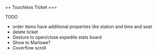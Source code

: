 == Touchless Ticket ===

TODO
* order items have additional properties like station and time and seat
* delete ticket
* Gesture to open/close expedite stats board
* Show to Marlowe?
* Coverflow scroll